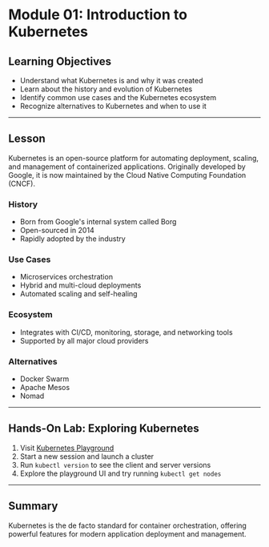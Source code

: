 # Module 01: Introduction to Kubernetes

## Learning Objectives
- Understand what Kubernetes is and why it was created
- Learn about the history and evolution of Kubernetes
- Identify common use cases and the Kubernetes ecosystem
- Recognize alternatives to Kubernetes and when to use it

---

## Lesson

Kubernetes is an open-source platform for automating deployment, scaling, and management of containerized applications. Originally developed by Google, it is now maintained by the Cloud Native Computing Foundation (CNCF).

### History
- Born from Google's internal system called Borg
- Open-sourced in 2014
- Rapidly adopted by the industry

### Use Cases
- Microservices orchestration
- Hybrid and multi-cloud deployments
- Automated scaling and self-healing

### Ecosystem
- Integrates with CI/CD, monitoring, storage, and networking tools
- Supported by all major cloud providers

### Alternatives
- Docker Swarm
- Apache Mesos
- Nomad

---

## Hands-On Lab: Exploring Kubernetes

1. Visit [Kubernetes Playground](https://labs.play-with-k8s.com/)
2. Start a new session and launch a cluster
3. Run `kubectl version` to see the client and server versions
4. Explore the playground UI and try running `kubectl get nodes`

---

## Summary
Kubernetes is the de facto standard for container orchestration, offering powerful features for modern application deployment and management.